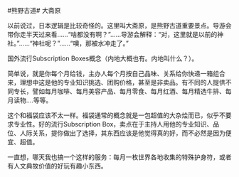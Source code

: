 #熊野古道# 大斋原

以前说过，日本逻辑是比较奇怪的。这里叫大斋原，是熊野古道重要景点。导游会带你走半天过来看……“啥都没有啊？”……导游会解释：“对，这里就是以前的神社。”……“神社呢？”……“噢，那被水冲走了。” ​​​


国外流行Subscription Boxes概念（内地大概也有。内地叫什么？）。

简单说，就是你每个月给钱，主办人每个月按自己品味、关系给你快递一箱组合来，理想中这是他的专业知识挑选、团购价格，甚至是非卖品。有不同的人提供不同专长，譬如每月咖啡、每月美容产品、每月零食、每月红酒、每月精选牛排、每月读物....等等。

这个和福袋应该不太一样。福袋通常的概念就是一包超值的大杂烩而已，似乎不要求专业性。好的流行Subscription Box，卖点在于主持人用他的专业知识、品位、人际关系，提你做出了选择，其东西应该是他觉得真的好，而不必然是因为便宜、超值。

一直想，哪天我也搞一个这样的服务：每月一枚世界各地收集的特殊护身符，或者有人文典故价值的好玩有趣小东西。
